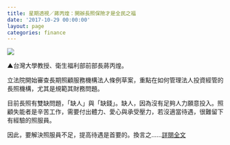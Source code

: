 ```yaml
---
title: 星期透視／蔣丙煌：開辦長照保險才是全民之福
date: '2017-10-29 00:00:00'
layout: page
categories: finance
---
```


![](/finance20171029.jpg)

▲台灣大學教授、衛生福利部前部長蔣丙煌。
 
立法院開始審查長期照顧服務機構法人條例草案，重點在如何管理法人投資經管的長照機構，尤其是規範其財務問題。

目前長照有雙缺問題，「缺人」與「缺錢」。缺人，因為沒有足夠人力願意投入。照顧失能者是辛苦工作，需要付出體力、愛心與承受壓力，若沒適當待遇，很難留下有經驗的照服員。

因此，要解決照服員不足，提高待遇是首要的。換言之......[詳閱全文](https://www.udn.com/news/story/7339/2784833)